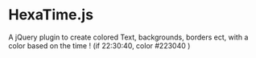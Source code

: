HexaTime.js
===========

A jQuery plugin to create colored Text, backgrounds, borders ect, with a color based on the time ! (if 22:30:40, color #223040 )
